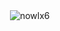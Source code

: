 <p>&nbsp;<img align="center" src="https://github-readme-stats.vercel.app/api?username=nowlx6&show_icons=true&locale=en" alt="nowlx6" /></p>
